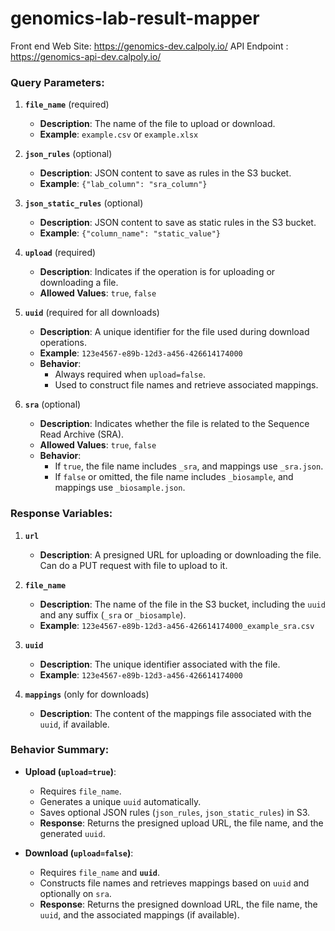 # genomics-lab-result-mapper

Front end Web Site: https://genomics-dev.calpoly.io/
API Endpoint : https://genomics-api-dev.calpoly.io/


### Query Parameters:

1. **`file_name`** (required)  
   - **Description**: The name of the file to upload or download.  
   - **Example**: `example.csv` or `example.xlsx`

2. **`json_rules`** (optional)  
   - **Description**: JSON content to save as rules in the S3 bucket.  
   - **Example**: `{"lab_column": "sra_column"}`

3. **`json_static_rules`** (optional)  
   - **Description**: JSON content to save as static rules in the S3 bucket.  
   - **Example**: `{"column_name": "static_value"}`

4. **`upload`** (required)  
   - **Description**: Indicates if the operation is for uploading or downloading a file.  
   - **Allowed Values**: `true`, `false`

5. **`uuid`** (required for all downloads)  
   - **Description**: A unique identifier for the file used during download operations.  
   - **Example**: `123e4567-e89b-12d3-a456-426614174000`  
   - **Behavior**:
     - Always required when `upload=false`.
     - Used to construct file names and retrieve associated mappings.

6. **`sra`** (optional)  
   - **Description**: Indicates whether the file is related to the Sequence Read Archive (SRA).  
   - **Allowed Values**: `true`, `false`  
   - **Behavior**:
     - If `true`, the file name includes `_sra`, and mappings use `_sra.json`.
     - If `false` or omitted, the file name includes `_biosample`, and mappings use `_biosample.json`.



### Response Variables:

1. **`url`**  
   - **Description**: A presigned URL for uploading or downloading the file. Can do a PUT request with file to upload to it.
  
2. **`file_name`**  
   - **Description**: The name of the file in the S3 bucket, including the `uuid` and any suffix (`_sra` or `_biosample`).  
   - **Example**: `123e4567-e89b-12d3-a456-426614174000_example_sra.csv`

3. **`uuid`**  
   - **Description**: The unique identifier associated with the file.  
   - **Example**: `123e4567-e89b-12d3-a456-426614174000`

4. **`mappings`** (only for downloads)  
   - **Description**: The content of the mappings file associated with the `uuid`, if available.  



### Behavior Summary:

- **Upload (`upload=true`)**:
  - Requires `file_name`.
  - Generates a unique `uuid` automatically.
  - Saves optional JSON rules (`json_rules`, `json_static_rules`) in S3.
  - **Response**: Returns the presigned upload URL, the file name, and the generated `uuid`.

- **Download (`upload=false`)**:
  - Requires `file_name` and **`uuid`**.
  - Constructs file names and retrieves mappings based on `uuid` and optionally on `sra`.
  - **Response**: Returns the presigned download URL, the file name, the `uuid`, and the associated mappings (if available).  
